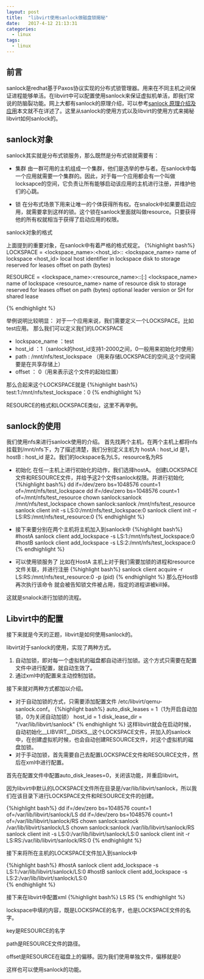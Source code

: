 ```yaml
---
layout: post
title:  "libvirt使用sanlock做磁盘锁揭秘"
date:   2017-4-12 21:13:31
categories:
  - linux
tags:
  - linux
---
```


前言
---
sanlock是redhat基于Paxos协议实现的分布式锁管理器。用来在不同主机之间保证进程能够单活。在libvirt中可以配置使用sanlock来保证虚拟机单活，即我们常说的防脑裂功能。网上大都有sanlock的原理介绍，可以参考[sanlock 原理介绍及应用]本文就不在详述了。这里从sanlock的使用方式以及libvirt的使用方式来揭秘libvirt如何sanlock的。


sanlock对象
---
sanlock其实就是分布式锁服务，那么既然是分布式锁就需要有：
* 集群 
  由一群可用的主机组成一个集群，他们是选举的参与者。在sanlock中每一个应用就需要一个集群的。因此，对于每一个应用都会有一个叫做locksapce的空间，它负责让所有能够启动该应用的主机进行注册，并维护他们的心跳。
  
* 锁
  在分布式场景下用来让唯一的个体获得所有权。在snalock中如果要启动应用，就需要拿到这样的锁。这个锁在sanlock里面就叫做resource。只要获得他的所有权就相当于获得了启动应用的权限。

sanlock对象的格式

上面提到的重要对象，在sanlock中有着严格的格式规定。
{%highlight bash%}
LOCKSPACE = <lockspace_name>:<host_id>:<path>:<offset>
  <lockspace_name>	name of lockspace
  <host_id>		local host identifier in lockspace
  <path>		disk to storage reserved for leases
  <offset>		offset on path (bytes)

RESOURCE = <lockspace_name>:<resource_name>:<path>:<offset>[:<lver>]
  <lockspace_name>	name of lockspace
  <resource_name>	name of resource
  <path>		disk to storage reserved for leases
  <offset>		offset on path (bytes)
  <lver>        optional leader version or SH for shared lease


{% endhighlight %}

举例说明比较明显：
对于一个应用来说，我们需要定义一个LOCKSPACE。比如test应用。
那么我们可以定义我们的LOCKSPACE
* lockspace_name ：test
* host_id ：1（sanlock的host_id支持1-2000之间，0一般用来初始化时使用）
* path : /mnt/nfs/test_lockspace （用来存储LOCKSPACE的空间,这个空间需要是在共享存储上）
* offset ： 0（用来表示这个文件的起始位置）

那么合起来这个LOCKSPACE就是
{%highlight bash%}
test:1:/mnt/nfs/test_lockspace：0
{% endhighlight %}

RESOURCE的格式和LOCKSPACE类似，这里不再举例。

sanlock的使用
---

我们使用nfs来进行sanlock使用的介绍。
首先找两个主机，在两个主机上都将nfs挂载到/mnt/nfs下，为了描述清楚，我们分别定义主机为
hostA : host_id 是1， hostB : host_id 是2。我们的lockspace名为LS，resource名为RS



* 初始化 
 在任一主机上进行初始化的动作，我们选择hostA。
 创建LOCKSPACE文件和RESOURCE文件，并给予这2个文件sanlock权限。并进行初始化
{%highlight bash%}
dd if=/dev/zero bs=1048576 count=1 of=/mnt/nfs/test_lockspace
dd if=/dev/zero bs=1048576 count=1 of=/mnt/nfs/test_resource
chown sanlock:sanlock /mnt/nfs/test_lockspace
chown sanlock:sanlock /mnt/nfs/test_resource
sanlock client init -s LS:0:/mnt/nfs/test_lockspace:0
sanlock client init -r LS:RS:/mnt/nfs/test_resource:0
{% endhighlight %}


* 接下来要分别在两个主机将主机加入到sanlock中
{%highlight bash%}
#hostA
   sanlock client add_lockspace -s  LS:1:/mnt/nfs/test_lockspace:0
#hostB
   sanlock client add_lockspace -s  LS:2:/mnt/nfs/test_lockspace:0   
{% endhighlight %}

* 可以使用锁服务了
比如在HostA 主机上对于我们需要加锁的进程和resource文件关联，并进行注册
{%highlight bash%}
  sanlock client acquire -r LS:RS:/mnt/nfs/test_resource:0 -p (pid)
{% endhighlight %}
那么在HostB 再次执行该命令 就会被告知锁文件被占用，指定的进程讲被kill掉。

这就是snalock进行加锁的流程。

Libvirt中的配置
---
接下来就是今天的正题，libvirt是如何使用sanlock的。

libvirt对于sanlock的使用，实现了两种方式。

1. 自动加锁，即对每一个虚拟机的磁盘都自动进行加锁。这个方式只需要在配置文件中进行配置，就自动生效了。
2. 通过xml中的配置来主动控制加锁。

接下来就对两种方式都加以介绍。

* 对于自动加锁的方式，只需要添加配置文件 /etc/libvirt/qemu-sanlock.conf。
{%highlight bash%}
auto_disk_leases = 1（1为开启自动加锁，0为关闭自动加锁）
host_id = 1
disk_lease_dir = "/var/lib/libvirt/sanlock"
{% endhighlight %}
这样libvirt就会在启动时候，自动初始化__LIBVIRT__DISKS__这个LOCKSPACE文件，并加入的sanlock中，在创建虚拟机时候，也会自动创建RESOURCE文件，对这个虚拟机的磁盘加锁。
* 对于手动加锁，首先需要自己去配置LOCKSPACE文件和RESOURCE文件，然后在xml中进行配置。

首先在配置文件中配置auto_disk_leases=0，关闭该功能，并重启libvirt。

因为libvirt中默认的LOCKSPACE文件所在目录是/var/lib/libvirt/sanlock，所以我们在该目录下进行LOCKSPACE文件和RESOURCE文件的创建。

{%highlight bash%}
dd if=/dev/zero bs=1048576 count=1 of=/var/lib/libvirt/sanlock/LS
dd if=/dev/zero bs=1048576 count=1 of=/var/lib/libvirt/sanlock/RS
chown sanlock:sanlock /var/lib/libvirt/sanlock/LS
chown sanlock:sanlock /var/lib/libvirt/sanlock/RS
sanlock client init -s LS:0:/var/lib/libvirt/sanlock/LS:0
sanlock client init -r LS:RS:/var/lib/libvirt/sanlock/RS:0
{% endhighlight %}

接下来将所在主机的LOCKSPACE文件加入到sanlock中

{%highlight bash%}
#hostA
   sanlock client add_lockspace -s  LS:1:/var/lib/libvirt/sanlock/LS:0
#hostB
   sanlock client add_lockspace -s  LS:2:/var/lib/libvirt/sanlock/LS:0   
{% endhighlight %}

接下来在libvirt中配置xml
{%highlight bash%}
 <lease>
        <lockspace>LS</lockspace>
        <key>RS</key>
        <target path='/var/lib/libvirt/sanlock/RS' offset='0'/>
     </lease>
{% endhighlight %}

lockspace中填的内容，既是LOCKSPACE的名字，也是LOCKSPACE文件的名字。

key是RESOURCE的名字

path是RESOURCE文件的路径。

offset是RESOURCE在磁盘上的偏移。因为我们使用单独文件，偏移就是0

这样也可以使用sanlock的功能。





[sanlock 原理介绍及应用]:https://www.ibm.com/developerworks/cn/linux/1404_zhouzs_sanlock/

